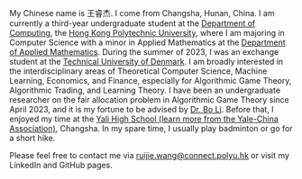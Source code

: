 My Chinese name is 王睿杰. I come from Changsha, Hunan, China. I am currently a third-year undergraduate student at the [Department of Computing](https://www.polyu.edu.hk/comp), the [Hong Kong Polytechnic University](https://www.polyu.edu.hk), where I am majoring in Computer Science with a minor in Applied Mathematics at the [Department of Applied Mathematics](https://www.polyu.edu.hk/ama/). During the summer of 2023, I was an exchange student at the [Technical University of Denmark](https://www.dtu.dk/). I am broadly interested in the interdisciplinary areas of Theoretical Computer Science, Machine Learning, Economics, and Finance, especially for Algorithmic Game Theory, Algorithmic Trading, and Learning Theory. I have been an undergraduate researcher on the fair allocation problem in Algorithmic Game Theory since April 2023, and it is my fortune to be advised by [Dr. Bo Li](https://www4.comp.polyu.edu.hk/~bo2li/). Before that, I enjoyed my time at the [Yali High School (learn more from the Yale-China Association)](https://www.yalechina.org/who-we-are), Changsha. In my spare time, I usually play badminton or go for a short hike.

Please feel free to contact me via ruijie.wang@connect.polyu.hk or visit my LinkedIn and GitHub pages.
